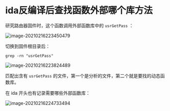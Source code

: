 # ida反编译后查找函数外部哪个库方法

研究路由器固件时，这个函数调用外部函数库中的 `usrGetPass` ：

![image-20210216223450479](https://gitee.com/mrskye/Picbed/raw/master/img/20210216223450.png)

切换到固件根目录后：

```shell
grep -rn "usrGetPass"
```

![image-20210216223824489](https://gitee.com/mrskye/Picbed/raw/master/img/20210216223824.png)

匹配出含有 `usrGetPass` 的文件，第一个是分析的文件，第二个就是要找的动态函数库。

在 ida 开头也有记录需要哪些外部函数库：

![image-20210216224733494](https://gitee.com/mrskye/Picbed/raw/master/img/20210216224733.png)